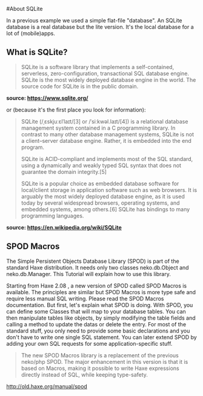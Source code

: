 #About SQLite

In a previous example we used a simple flat-file "database".
An SQLite database is a real database but the lite version. It's the local database for a lot of (mobile)apps.

## What is SQLite?

> SQLite is a software library that implements a self-contained, serverless, zero-configuration, transactional SQL database engine. SQLite is the most widely deployed database engine in the world. The source code for SQLite is in the public domain. 

__source: <https://www.sqlite.org/>__


or (because it's the first place you look for information):

> SQLite (/ˌɛskjuːɛlˈlaɪt/[3] or /ˈsiːkwəl.laɪt/[4]) is a relational database management system contained in a C programming library. In contrast to many other database management systems, SQLite is not a client–server database engine. Rather, it is embedded into the end program.
>
> SQLite is ACID-compliant and implements most of the SQL standard, using a dynamically and weakly typed SQL syntax that does not guarantee the domain integrity.[5]
>
> SQLite is a popular choice as embedded database software for local/client storage in application software such as web browsers. It is arguably the most widely deployed database engine, as it is used today by several widespread browsers, operating systems, and embedded systems, among others.[6] SQLite has bindings to many programming languages.


__source: <https://en.wikipedia.org/wiki/SQLite>__


## SPOD Macros

The Simple Persistent Objects Database Library (SPOD) is part of the standard Haxe distribution. It needs only two classes neko.db.Object and neko.db.Manager. This Tutorial will explain how to use this library.

Starting from Haxe 2.08 , a new version of SPOD called SPOD Macros is available. The principles are similar but SPOD Macros is more type safe and require less manual SQL writing. Please read the SPOD Macros documentation.
But first, let's explain what SPOD is doing. With SPOD, you can define some Classes that will map to your database tables. You can then manipulate tables like objects, by simply modifying the table fields and calling a method to update the datas or delete the entry. For most of the standard stuff, you only need to provide some basic declarations and you don't have to write one single SQL statement. You can later extend SPOD by adding your own SQL requests for some application-specific stuff.

> The new SPOD Macros library is a replacement of the previous neko/php SPOD. The major enhancement in this version is that it is based on Macros, making it possible to write Haxe expressions directly instead of SQL, while keeping type-safety.


<http://old.haxe.org/manual/spod>